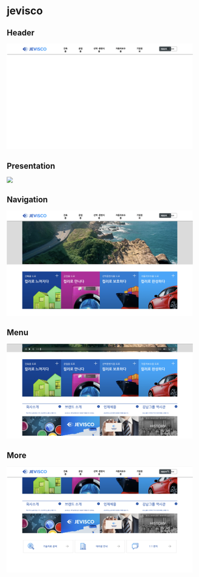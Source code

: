 # jevisco

## Header
<img src="./resources/Header.png">

## Presentation
<img src="./resources/Presentation.png">

## Navigation
<img src="./resources/Navigation.png">

## Menu
<img src="./resources/Menu.png">

## More
<img src="./resources/More.png">
